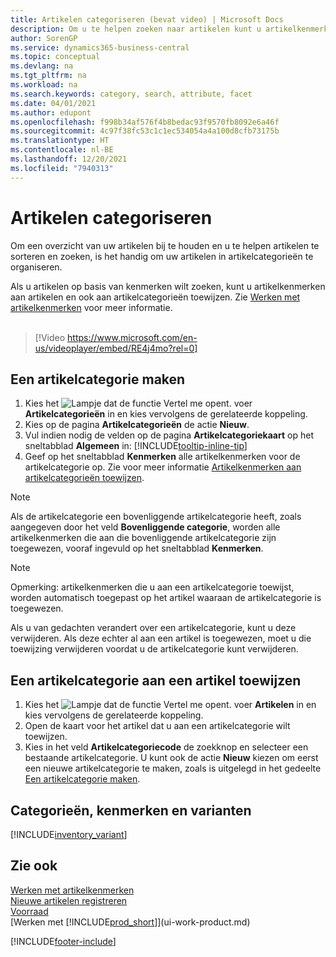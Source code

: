 ```yaml
---
title: Artikelen categoriseren (bevat video) | Microsoft Docs
description: Om u te helpen zoeken naar artikelen kunt u artikelkenmerken toewijzen en artikelen categoriseren.
author: SorenGP
ms.service: dynamics365-business-central
ms.topic: conceptual
ms.devlang: na
ms.tgt_pltfrm: na
ms.workload: na
ms.search.keywords: category, search, attribute, facet
ms.date: 04/01/2021
ms.author: edupont
ms.openlocfilehash: f998b34af576f4b8bedac93f9570fb8092e6a46f
ms.sourcegitcommit: 4c97f38fc53c1c1ec534054a4a100d8cfb73175b
ms.translationtype: HT
ms.contentlocale: nl-BE
ms.lasthandoff: 12/20/2021
ms.locfileid: "7940313"
---
```

# <a name="categorize-items"></a>Artikelen categoriseren

Om een overzicht van uw artikelen bij te houden en u te helpen artikelen te sorteren en zoeken, is het handig om uw artikelen in artikelcategorieën te organiseren.

Als u artikelen op basis van kenmerken wilt zoeken, kunt u artikelkenmerken aan artikelen en ook aan artikelcategorieën toewijzen. Zie [Werken met artikelkenmerken](inventory-how-work-item-attributes.md) voor meer informatie.
<br><br>  

> [!Video https://www.microsoft.com/en-us/videoplayer/embed/RE4j4mo?rel=0]

## <a name="to-create-an-item-category"></a>Een artikelcategorie maken
1. Kies het ![Lampje dat de functie Vertel me opent.](media/ui-search/search_small.png "Vertel me wat u wilt doen") voer **Artikelcategorieën** in en kies vervolgens de gerelateerde koppeling.
2. Kies op de pagina **Artikelcategorieën** de actie **Nieuw**.
3. Vul indien nodig de velden op de pagina **Artikelcategoriekaart** op het sneltabblad **Algemeen** in: [!INCLUDE[tooltip-inline-tip](includes/tooltip-inline-tip_md.md)]
4. Geef op het sneltabblad **Kenmerken** alle artikelkenmerken voor de artikelcategorie op. Zie voor meer informatie [Artikelkenmerken aan artikelcategorieën toewijzen](inventory-how-work-item-attributes.md#to-assign-item-attributes-to-item-categories).

> [!NOTE]  
> Als de artikelcategorie een bovenliggende artikelcategorie heeft, zoals aangegeven door het veld **Bovenliggende categorie**, worden alle artikelkenmerken die aan die bovenliggende artikelcategorie zijn toegewezen, vooraf ingevuld op het sneltabblad **Kenmerken**.

> [!NOTE]  
> Opmerking: artikelkenmerken die u aan een artikelcategorie toewijst, worden automatisch toegepast op het artikel waaraan de artikelcategorie is toegewezen.

Als u van gedachten verandert over een artikelcategorie, kunt u deze verwijderen. Als deze echter al aan een artikel is toegewezen, moet u die toewijzing verwijderen voordat u de artikelcategorie kunt verwijderen.

## <a name="to-assign-an-item-category-to-an-item"></a>Een artikelcategorie aan een artikel toewijzen

1. Kies het ![Lampje dat de functie Vertel me opent.](media/ui-search/search_small.png "Vertel me wat u wilt doen") voer **Artikelen** in en kies vervolgens de gerelateerde koppeling.
2. Open de kaart voor het artikel dat u aan een artikelcategorie wilt toewijzen.
3. Kies in het veld **Artikelcategoriecode** de zoekknop en selecteer een bestaande artikelcategorie. U kunt ook de actie **Nieuw** kiezen om eerst een nieuwe artikelcategorie te maken, zoals is uitgelegd in het gedeelte [Een artikelcategorie maken](inventory-how-categorize-items.md#to-create-an-item-category).

## <a name="categories-attributes-and-variants"></a>Categorieën, kenmerken en varianten

[!INCLUDE[inventory_variant](includes/inventory_variant.md)]

## <a name="see-also"></a>Zie ook

[Werken met artikelkenmerken](inventory-how-work-item-attributes.md)  
[Nieuwe artikelen registreren](inventory-how-register-new-items.md)  
[Voorraad](inventory-manage-inventory.md)  
[Werken met [!INCLUDE[prod_short](includes/prod_short.md)]](ui-work-product.md)


[!INCLUDE[footer-include](includes/footer-banner.md)]